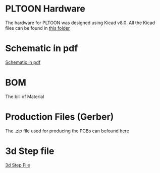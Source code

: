 # PLTOON Hardware

The hardware for PLTOON was designed using Kicad v8.0. 
All the Kicad files can be found in [this folder](/Hardware/Kicad/)



# Schematic in pdf
[Schematic in pdf](/Hardware/Kicad/PL_Toon.pdf)

# BOM 
The bill of Material 

# Production Files (Gerber)
The .zip file used for producing the PCBs can befound [here](Hardware/Production_Files)

# 3d Step file
[3d Step File](/Hardware/Kicad/PL_Toon.step)
